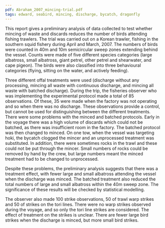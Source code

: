 ```yaml
---
pdf: Abraham_2007_mincing-trial.pdf
tags: edward, seabird, mincing, discharge, bycatch, dragonfly
---
```

This report gives a preliminary analysis of data collected to test whether mincing of waste and discards reduces the number of birds attending fishing trawlers. The trial was carried out on a Korean trawler, fishing in the southern squid fishery during April and March, 2007. The numbers of birds were counted in 40m and 10m semicircular sweep zones extending behind the vessel. Counts were made of five different species categories (large albatross, small albatross, giant petrel, other petrel and shearwater, and cape pigeon). The birds were also classified into three behavioural categories (flying, sitting on the water, and actively feeding). 

Three different offal treatments were used (discharge without any processing, mincing all waste with continuous discharge, and mincing all waste with batched discharge). During the trip, the fisheries observer who was implementing the experimental protocol made a total of 85 observations. Of these, 35 were made when the factory was not operating and so when there was no discharge. These observations provide a control, but cannot be used for distinguishing between the different treatments. There were some problems with the minced and batched protocols. Early in the voyage there was a high volume of discards which could not be batched, as there was insufficient room in the factory. The batched protocol was then changed to minced. On one tow, when the vessel was targeting hoki, the bycatch clogged the mincer and an unprocessed treatment was substituted. In addition, there were sometimes rocks in the trawl and these could not be put through the mincer. Small numbers of rocks could be removed by hand by the crew, but large numbers meant the minced treatment had to be changed to unprocessed. 

Despite these problems, the preliminary analysis suggests that there was a treatment effect, with fewer large and small albatross attending the vessel when the discharge was minced. The batched treatment also reduced the total numbers of large and small albatross within the 40m sweep zone. The significance of these results will be checked by statistical modelling. 

The observer also made 100 strike observations, 50 of trawl warp strikes and 50 of strikes on the tori lines. There were no warp strikes observed during the voyage, and so only the tori line strikes are considered. The effect of treatment on the strikes is unclear. There are fewer large bird strikes when the discharge is minced, but more small bird strikes.
